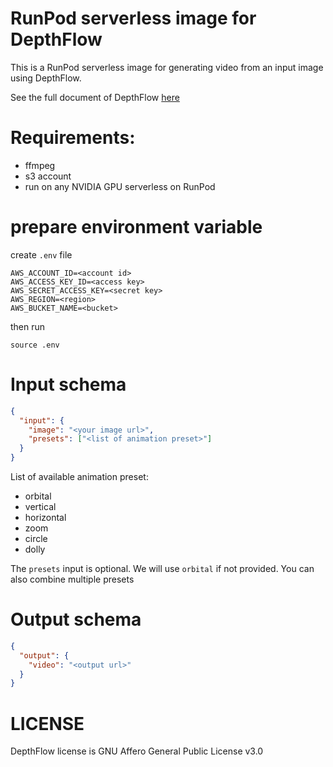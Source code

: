 # RunPod serverless image for DepthFlow

This is a RunPod serverless image for generating video from an input image using DepthFlow.

See the full document of DepthFlow [here](https://github.com/BrokenSource/DepthFlow)

# Requirements:

- ffmpeg
- s3 account
- run on any NVIDIA GPU serverless on RunPod

# prepare environment variable 

create `.env` file

```
AWS_ACCOUNT_ID=<account id>
AWS_ACCESS_KEY_ID=<access key>
AWS_SECRET_ACCESS_KEY=<secret key>
AWS_REGION=<region>
AWS_BUCKET_NAME=<bucket>
```

then run 

```
source .env
```

# Input schema 

```json
{
  "input": {
    "image": "<your image url>",
    "presets": ["<list of animation preset>"]
  }
}
```

List of available animation preset:
* orbital
* vertical
* horizontal
* zoom
* circle
* dolly

The `presets` input is optional. We will use `orbital` if not provided. You can also combine multiple presets

# Output schema

```json
{
  "output": {
    "video": "<output url>"
  }
}
```

# LICENSE

DepthFlow license is GNU Affero General Public License v3.0